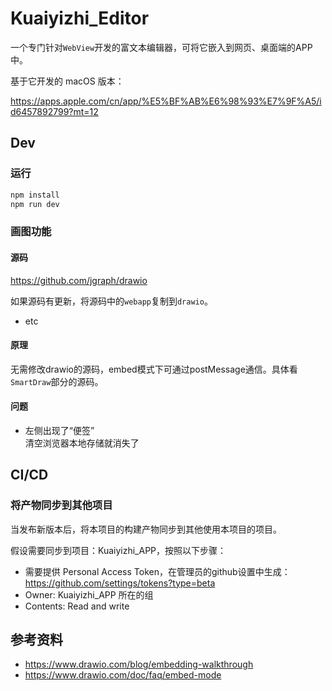 # Kuaiyizhi_Editor

一个专门针对`WebView`开发的富文本编辑器，可将它嵌入到网页、桌面端的APP中。

基于它开发的 macOS 版本：

<https://apps.apple.com/cn/app/%E5%BF%AB%E6%98%93%E7%9F%A5/id6457892799?mt=12>

## Dev

### 运行

```bash
npm install
npm run dev
```

### 画图功能

#### 源码

<https://github.com/jgraph/drawio>

如果源码有更新，将源码中的`webapp`复制到`drawio`。

- etc

#### 原理

无需修改drawio的源码，embed模式下可通过postMessage通信。具体看`SmartDraw`部分的源码。

#### 问题

- 左侧出现了“便签”  
清空浏览器本地存储就消失了

## CI/CD

### 将产物同步到其他项目

当发布新版本后，将本项目的构建产物同步到其他使用本项目的项目。

假设需要同步到项目：Kuaiyizhi_APP，按照以下步骤：

- 需要提供 Personal Access Token，在管理员的github设置中生成：<https://github.com/settings/tokens?type=beta>
- Owner: Kuaiyizhi_APP 所在的组
- Contents: Read and write

## 参考资料

- <https://www.drawio.com/blog/embedding-walkthrough>  
- <https://www.drawio.com/doc/faq/embed-mode>  
